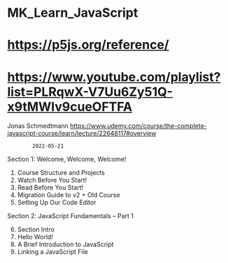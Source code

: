 # MK_Learn_JavaScript
# https://p5js.org/reference/

# https://www.youtube.com/playlist?list=PLRqwX-V7Uu6Zy51Q-x9tMWIv9cueOFTFA





Jonas Schmedtmann
https://www.udemy.com/course/the-complete-javascript-course/learn/lecture/22648117#overview

            2022-05-21

  Section 1: Welcome, Welcome, Welcome!

  1. Course Structure and Projects
  2. Watch Before You Start!
  3. Read Before You Start!
  4. Migration Guide to v2 + Old Course
  5. Setting Up Our Code Editor

  Section 2: JavaScript Fundamentals – Part 1

  6. Section Intro
  7. Hello World!
  8. A Brief Introduction to JavaScript
  9. Linking a JavaScript File

